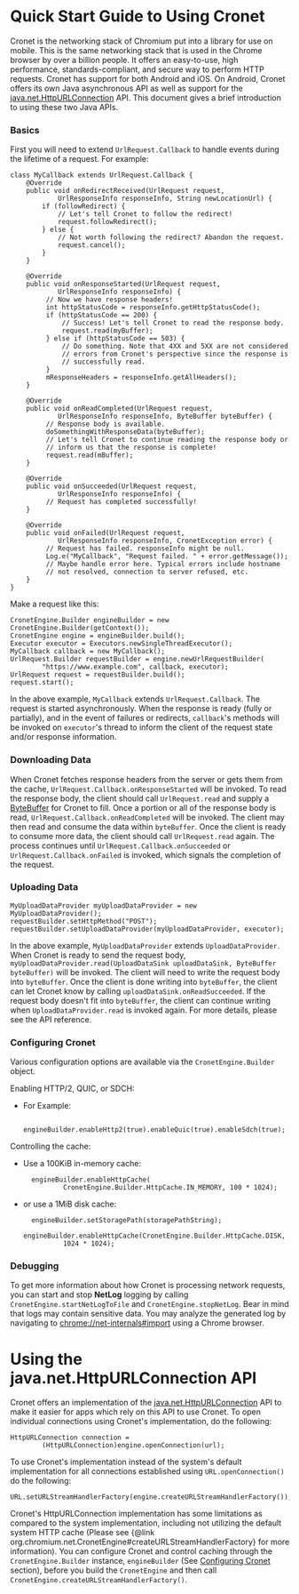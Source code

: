 # Quick Start Guide to Using Cronet
Cronet is the networking stack of Chromium put into a library for use on
mobile. This is the same networking stack that is used in the Chrome browser
by over a billion people. It offers an easy-to-use, high performance,
standards-compliant, and secure way to perform HTTP requests. Cronet has support
for both Android and iOS. On Android, Cronet offers its own Java asynchronous
API as well as support for the [java.net.HttpURLConnection] API.
This document gives a brief introduction to using these two Java APIs.

### Basics
First you will need to extend `UrlRequest.Callback` to handle
events during the lifetime of a request. For example:

    class MyCallback extends UrlRequest.Callback {
        @Override
        public void onRedirectReceived(UrlRequest request,
                UrlResponseInfo responseInfo, String newLocationUrl) {
            if (followRedirect) {
                // Let's tell Cronet to follow the redirect!
                request.followRedirect();
            } else {
                // Not worth following the redirect? Abandon the request.
                request.cancel();
            }
        }

        @Override
        public void onResponseStarted(UrlRequest request,
                UrlResponseInfo responseInfo) {
             // Now we have response headers!
             int httpStatusCode = responseInfo.getHttpStatusCode();
             if (httpStatusCode == 200) {
                 // Success! Let's tell Cronet to read the response body.
                 request.read(myBuffer);
             } else if (httpStatusCode == 503) {
                 // Do something. Note that 4XX and 5XX are not considered
                 // errors from Cronet's perspective since the response is
                 // successfully read.
             }
             mResponseHeaders = responseInfo.getAllHeaders();
        }

        @Override
        public void onReadCompleted(UrlRequest request,
                UrlResponseInfo responseInfo, ByteBuffer byteBuffer) {
             // Response body is available.
             doSomethingWithResponseData(byteBuffer);
             // Let's tell Cronet to continue reading the response body or
             // inform us that the response is complete!
             request.read(mBuffer);
        }

        @Override
        public void onSucceeded(UrlRequest request,
                UrlResponseInfo responseInfo) {
             // Request has completed successfully!
        }

        @Override
        public void onFailed(UrlRequest request,
                UrlResponseInfo responseInfo, CronetException error) {
             // Request has failed. responseInfo might be null.
             Log.e("MyCallback", "Request failed. " + error.getMessage());
             // Maybe handle error here. Typical errors include hostname
             // not resolved, connection to server refused, etc.
        }
    }

Make a request like this:

    CronetEngine.Builder engineBuilder = new CronetEngine.Builder(getContext());
    CronetEngine engine = engineBuilder.build();
    Executor executor = Executors.newSingleThreadExecutor();
    MyCallback callback = new MyCallback();
    UrlRequest.Builder requestBuilder = engine.newUrlRequestBuilder(
            "https://www.example.com", callback, executor);
    UrlRequest request = requestBuilder.build();
    request.start();

In the above example, `MyCallback` extends `UrlRequest.Callback`. The request
is started asynchronously. When the response is ready (fully or partially), and
in the event of failures or redirects, `callback`'s methods will be invoked on
`executor`'s thread to inform the client of the request state and/or response
information.

### Downloading Data
When Cronet fetches response headers from the server or gets them from the
cache, `UrlRequest.Callback.onResponseStarted` will be invoked. To read the
response body, the client should call `UrlRequest.read` and supply a
[ByteBuffer] for Cronet to fill. Once a portion or all of
the response body is read, `UrlRequest.Callback.onReadCompleted` will be invoked.
The client may then read and consume the data within `byteBuffer`.
Once the client is ready to consume more data, the client should call
`UrlRequest.read` again. The process continues until
`UrlRequest.Callback.onSucceeded` or `UrlRequest.Callback.onFailed` is invoked,
which signals the completion of the request.

### Uploading Data
    MyUploadDataProvider myUploadDataProvider = new MyUploadDataProvider();
    requestBuilder.setHttpMethod("POST");
    requestBuilder.setUploadDataProvider(myUploadDataProvider, executor);

In the above example, `MyUploadDataProvider` extends `UploadDataProvider`.
When Cronet is ready to send the request body,
`myUploadDataProvider.read(UploadDataSink uploadDataSink,
ByteBuffer byteBuffer)` will be invoked. The client will need to write the
request body into `byteBuffer`. Once the client is done writing into
`byteBuffer`, the client can let Cronet know by calling
`uploadDataSink.onReadSucceeded`. If the request body doesn't fit into
`byteBuffer`, the client can continue writing when `UploadDataProvider.read` is
invoked again. For more details, please see the API reference.

### <a id=configuring-cronet></a> Configuring Cronet
Various configuration options are available via the `CronetEngine.Builder`
object.

Enabling HTTP/2, QUIC, or SDCH:

- For Example:

        engineBuilder.enableHttp2(true).enableQuic(true).enableSdch(true);

Controlling the cache:

- Use a 100KiB in-memory cache:

        engineBuilder.enableHttpCache(
                CronetEngine.Builder.HttpCache.IN_MEMORY, 100 * 1024);

- or use a 1MiB disk cache:

        engineBuilder.setStoragePath(storagePathString);
        engineBuilder.enableHttpCache(CronetEngine.Builder.HttpCache.DISK,
                1024 * 1024);

### Debugging
To get more information about how Cronet is processing network
requests, you can start and stop **NetLog** logging by calling
`CronetEngine.startNetLogToFile` and `CronetEngine.stopNetLog`.
Bear in mind that logs may contain sensitive data. You may analyze the
generated log by navigating to [chrome://net-internals#import] using a
Chrome browser.

# Using the java.net.HttpURLConnection API
Cronet offers an implementation of the [java.net.HttpURLConnection] API to make
it easier for apps which rely on this API to use Cronet.
To open individual connections using Cronet's implementation, do the following:

    HttpURLConnection connection =
            (HttpURLConnection)engine.openConnection(url);

To use Cronet's implementation instead of the system's default implementation
for all connections established using `URL.openConnection()` do the following:

    URL.setURLStreamHandlerFactory(engine.createURLStreamHandlerFactory());

Cronet's
HttpURLConnection implementation has some limitations as compared to the system
implementation, including not utilizing the default system HTTP cache (Please
see {@link org.chromium.net.CronetEngine#createURLStreamHandlerFactory} for
more information).
You can configure Cronet and control caching through the
`CronetEngine.Builder` instance, `engineBuilder`
(See [Configuring Cronet](#configuring-cronet) section), before you build the
`CronetEngine` and then call `CronetEngine.createURLStreamHandlerFactory()`.

[ByteBuffer]: https://developer.android.com/reference/java/nio/ByteBuffer.html
[chrome://net-internals#import]: chrome://net-internals#import
[java.net.HttpURLConnection]: https://developer.android.com/reference/java/net/HttpURLConnection.html

